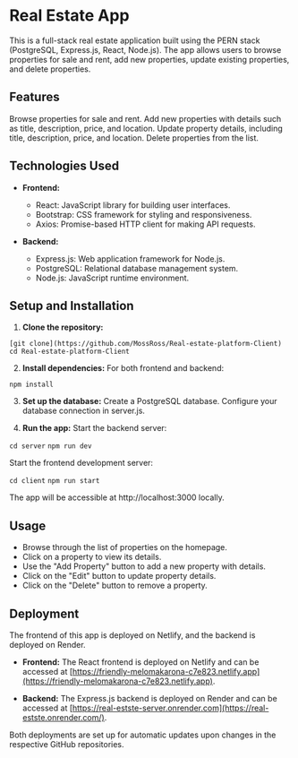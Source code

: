 # Real Estate App

This is a full-stack real estate application built using the PERN stack (PostgreSQL, Express.js, React, Node.js). The app allows users to browse properties for sale and rent, add new properties, update existing properties, and delete properties.

## Features

Browse properties for sale and rent.
Add new properties with details such as title, description, price, and location.
Update property details, including title, description, price, and location.
Delete properties from the list.

## Technologies Used

- **Frontend:**

  - React: JavaScript library for building user interfaces.
  - Bootstrap: CSS framework for styling and responsiveness.
  - Axios: Promise-based HTTP client for making API requests.

- **Backend:**
  - Express.js: Web application framework for Node.js.
  - PostgreSQL: Relational database management system.
  - Node.js: JavaScript runtime environment.

## Setup and Installation

1. **Clone the repository:**

`[git clone](https://github.com/MossRoss/Real-estate-platform-Client)`
`cd Real-estate-platform-Client`

2. **Install dependencies:**
   For both frontend and backend:

`npm install`

3. **Set up the database:**
   Create a PostgreSQL database.
   Configure your database connection in server.js.

4. **Run the app:**
   Start the backend server:

`cd server`
`npm run dev`

Start the frontend development server:

`cd client`
`npm run start`

The app will be accessible at http://localhost:3000 locally.

## Usage

- Browse through the list of properties on the homepage.
- Click on a property to view its details.
- Use the "Add Property" button to add a new property with details.
- Click on the "Edit" button to update property details.
- Click on the "Delete" button to remove a property.

## Deployment

The frontend of this app is deployed on Netlify, and the backend is deployed on Render.

- **Frontend:** The React frontend is deployed on Netlify and can be accessed at [https://friendly-melomakarona-c7e823.netlify.app](https://friendly-melomakarona-c7e823.netlify.app).

- **Backend:** The Express.js backend is deployed on Render and can be accessed at [https://real-estste-server.onrender.com](https://real-estste.onrender.com/).

Both deployments are set up for automatic updates upon changes in the respective GitHub repositories.
